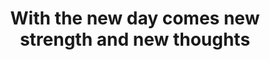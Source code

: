 ---
title: "With the new day comes new strength and new thoughts"
attribution: "Eleanor Roosevelt"
layout: quote
related:
  - Eleanor_Roosevelt_portrait_1933.jpg
  - Eleanor Roosevelt - Wikipedia
  - RISE STRONG
tags:
  - Eleanor Roosevelt
  - A new day
  - Failure
  - Quote
  - Survive
---